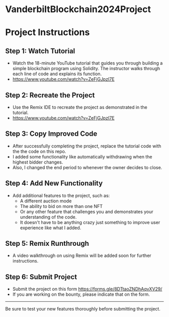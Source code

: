 # VanderbiltBlockchain2024Project
# Project Instructions

## Step 1: Watch Tutorial
- Watch the 18-minute YouTube tutorial that guides you through building a simple blockchain program using Solidity. The instructor walks through each line of code and explains its function.
- https://www.youtube.com/watch?v=ZeFjGJpzI7E

## Step 2: Recreate the Project
- Use the Remix IDE to recreate the project as demonstrated in the tutorial.
- https://www.youtube.com/watch?v=ZeFjGJpzI7E

## Step 3: Copy Improved Code
- After successfully completing the project, replace the tutorial code with the the code on this repo.
- I added some functionality like automatically withdrawing when the highest bidder changes.
- Also, I changed the end period to whenever the owner decides to close. 

## Step 4: Add New Functionality
- Add additional features to the project, such as:
  - A different auction mode
  - The ability to bid on more than one NFT
  - Or any other feature that challenges you and demonstrates your understanding of the code.
  - It doesn't have to be anything crazy just something to improve user experience like what I added.

## Step 5: Remix Runthrough
- A video walkthrough on using Remix will be added soon for further instructions.

## Step 6: Submit Project
- Submit the project on this form https://forms.gle/8DTtaoZNDhAqvXV29/
- If you are working on the bounty, please indicate that on the form.
---

Be sure to test your new features thoroughly before submitting the project.
